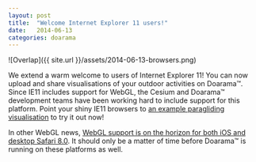 ```yaml
---
layout: post
title:  "Welcome Internet Explorer 11 users!"
date:   2014-06-13
categories: doarama
---
```


![Overlap]({{ site.url }}/assets/2014-06-13-browsers.png)

We extend a warm welcome to users of Internet Explorer 11!  You can now upload and share visualisations of your outdoor activities on Doarama&trade;.
Since IE11 includes support for WebGL, the Cesium and Doarama&trade; development teams have been working hard to include support for this platform.
Point your shiny IE11 browsers to [an example paragliding visualisation](http://www.doarama.com/view/2171) to try it out now!

In other WebGL news, [WebGL support is on the horizon for both iOS and desktop Safari 8.0](http://caniuse.com/webgl).
It should only be a matter of time before Doarama&trade; is running on these platforms as well.
